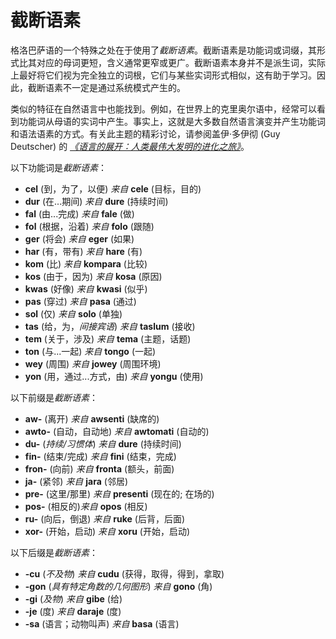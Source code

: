 <h1>截断语素</h1>
<p>
</p>
<p>格洛巴萨语的一个特殊之处在于使用了<em>截断语素</em>。截断语素是功能词或词缀，其形式比其对应的母词更短，含义通常更窄或更广。截断语素本身并不是派生词，实际上最好将它们视为完全独立的词根，它们与某些实词形式相似，这有助于学习。因此，截断语素不一定是通过系统模式产生的。
</p>
<p>类似的特征在自然语言中也能找到。例如，在世界上的克里奥尔语中，经常可以看到功能词从母语的实词中产生。事实上，这就是大多数自然语言演变并产生功能词和语法语素的方式。有关此主题的精彩讨论，请参阅盖伊·多伊彻 (Guy Deutscher)
	的 <a
		href="https://www.amazon.com/Unfolding-Language-Evolutionary-Mankinds-Invention/dp/0805080120/ref=sr_1_1"><em>《语言的展开：人类最伟大发明的进化之旅》</em></a>。
</p>
<p>以下功能词是<em>截断语素</em>：</p>
<ul>
	<li><strong>cel</strong> (到，为了，以便) <em>来自</em> <strong>cele</strong> (目标，目的)</li>
	<li><strong>dur</strong> (在...期间) <em>来自</em> <strong>dure</strong> (持续时间)</li>
	<li><strong>fal</strong> (由...完成) <em>来自</em> <strong>fale</strong> (做)</li>
	<li><strong>fol</strong> (根据，沿着) <em>来自</em> <strong>folo</strong> (跟随)</li>
	<li><strong>ger</strong> (将会) <em>来自</em> <strong>eger</strong> (如果)</li>
	<li><strong>har</strong> (有，带有) <em>来自</em> <strong>hare</strong> (有)</li>
	<li><strong>kom</strong> (比) <em>来自</em> <strong>kompara</strong> (比较)</li>
	<li><strong>kos</strong> (由于，因为) <em>来自</em> <strong>kosa</strong> (原因)</li>
	<li><strong>kwas</strong> (好像) <em>来自</em> <strong>kwasi</strong> (似乎)</li>
	<li><strong>pas</strong> (穿过) <em>来自</em> <strong>pasa</strong> (通过)</li>
	<li><strong>sol</strong> (仅) <em>来自</em> <strong>solo</strong> (单独)</li>
	<li><strong>tas</strong> (给，为，<em>间接宾语</em>) <em>来自</em> <strong>taslum</strong> (接收)</li>
	<li><strong>tem</strong> (关于，涉及) <em>来自</em> <strong>tema</strong> (主题，话题)</li>
	<li><strong>ton</strong> (与...一起) <em>来自</em> <strong>tongo</strong> (一起)</li>
	<li><strong>wey</strong> (周围) <em>来自</em> <strong>jowey</strong> (周围环境)</li>
	<li><strong>yon</strong> (用，通过...方式，由) <em>来自</em> <strong>yongu</strong> (使用)</li>
</ul>
<p>以下前缀是<em>截断语素</em>：</p>
<ul>
	<li><strong>aw-</strong> (离开) <em>来自</em> <strong>awsenti</strong> (缺席的)</li>
	<li><strong>awto-</strong> (自动，自动地) <em>来自</em> <strong>awtomati</strong> (自动的)</li>
	<li><strong>du-</strong> (<em>持续/习惯体</em>) <em>来自</em> <strong>dure</strong> (持续时间)</li>
	<li><strong>fin-</strong> (结束/完成) <em>来自</em> <strong>fini</strong> (结束，完成)</li>
	<li><strong>fron-</strong> (向前) <em>来自</em> <strong>fronta</strong> (额头，前面)</li>
	<li><strong>ja-</strong> (紧邻) <em>来自</em> <strong>jara</strong> (邻居)</li>
	<li><strong>pre-</strong> (这里/那里) <em>来自</em> <strong>presenti</strong> (现在的; 在场的)</li>
	<li><strong>pos-</strong> (相反的)<em>来自</em> <strong>opos</strong> (相反)</li>
	<li><strong>ru-</strong> (向后，倒退) <em>来自</em> <strong>ruke</strong> (后背，后面)</li>
	<li><strong>xor-</strong> (开始，启动) <em>来自</em> <strong>xoru</strong> (开始，启动)</li>
</ul>
<p>以下后缀是<em>截断语素</em>：</p>
<ul>
	<li><strong>-cu</strong> (<em>不及物</em>) <em>来自</em> <strong>cudu</strong> (获得，取得，得到，拿取) </li>
	<li><strong>-gon</strong> (<em>具有特定角数的几何图形</em>) <em>来自</em>
		<strong>gono</strong> (角)
	</li>
	<li><strong>-gi</strong> (<em>及物</em>) <em>来自</em> <strong>gibe</strong> (给)</li>
	<li><strong>-je</strong> (度) <em>来自</em> <strong>daraje</strong> (度)</li>
	<li><strong>-sa</strong> (语言；动物叫声) <em>来自</em> <strong>basa</strong> (语言)</li>
</ul>
<p></p>
